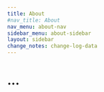 ```yaml
---
title: About
#nav_title: About
nav_menu: about-nav
sidebar_menu: about-sidebar
layout: sidebar
change_notes: change-log-data
---
```


# ...
